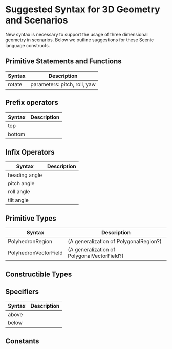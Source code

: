 # Suggested Syntax for 3D Geometry and Scenarios
New syntax is necessary to support the usage of three dimensional geometry in scenarios. Below we outline suggestions for these Scenic language constructs. 

## Primitive Statements and Functions

| Syntax | Description                  |
|--------|------------------------------|
| rotate | parameters: pitch, roll, yaw |

## Prefix operators

| Syntax | Description |
|--------|-------------|
| top    |             |
| bottom |             |

## Infix Operators

| Syntax        | Description |
|---------------|-------------|
| heading angle |             |
| pitch angle   |             |
| roll angle    |             |
| tilt angle    |             |

## Primitive Types

| Syntax                | Description                                 |
|-----------------------|---------------------------------------------|
| PolyhedronRegion      | (A generalization of PolygonalRegion?)      |
| PolyhedronVectorField | (A generalization of PolygonalVectorField?) |

## Constructible Types

## Specifiers

| Syntax | Description |
|--------|-------------|
| above  |             |
| below  |             |

## Constants
